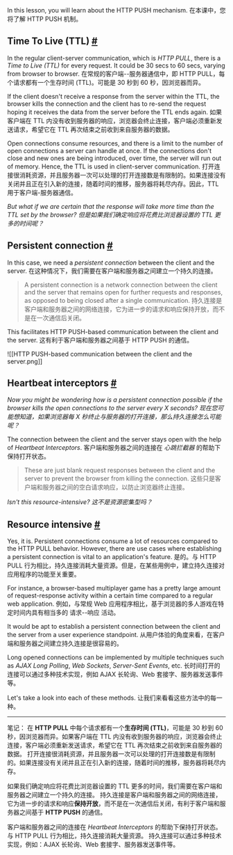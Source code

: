 In this lesson, you will learn about the HTTP PUSH mechanism.
在本课中，您将了解 HTTP PUSH 机制。

## Time To Live (TTL) [#](https://www.educative.io/courses/web-application-software-architecture-101/YM9l8lxn530#Time-To-Live-(TTL) )

In the regular client-server communication, which is _HTTP PULL_, there is a _Time to Live (TTL)_ for every request. It could be 30 secs to 60 secs, varying from browser to browser.
在常规的客户端--服务器通信中，即 HTTP PULL，每个请求都有一个生存时间 (TTL)。可能是 30 秒到 60 秒，因浏览器而异。

If the client doesn't receive a response from the server within the TTL, the browser kills the connection and the client has to re-send the request hoping it receives the data from the server before the TTL ends again.
如果客户端在 TTL 内没有收到服务器的响应，浏览器会终止连接，客户端必须重新发送请求，希望它在 TTL 再次结束之前收到来自服务器的数据。

Open connections consume resources, and there is a limit to the number of open connections a server can handle at once. If the connections don't close and new ones are being introduced, over time, the server will run out of memory. Hence, the TTL is used in client-server communication.
打开连接很消耗资源，并且服务器一次可以处理的打开连接数是有限制的。如果连接没有关闭并且正在引入新的连接，随着时间的推移，服务器将耗尽内存。因此，TTL 用于客户端-服务器通信。

_But what if we are certain that the response will take more time than the TTL set by the browser?_
_但是如果我们确定响应将花费比浏览器设置的 TTL 更多的时间呢？_

## Persistent connection [#](https://www.educative.io/courses/web-application-software-architecture-101/YM9l8lxn530#Persistent-connection)

In this case, we need a _persistent connection_ between the client and the server.
在这种情况下，我们需要在客户端和服务器之间建立一个持久的连接。

> A persistent connection is a network connection between the client and the server that remains open for further requests and responses, as opposed to being closed after a single communication.
> 持久连接是客户端和服务器之间的网络连接，它为进一步的请求和响应保持开放，而不是在一次通信后关闭。

This facilitates HTTP PUSH-based communication between the client and the server.
这有利于客户端和服务器之间基于 HTTP PUSH 的通信。

![[HTTP PUSH-based communication between the client and the server.png]]

## Heartbeat interceptors [#](https://www.educative.io/courses/web-application-software-architecture-101/YM9l8lxn530#Heartbeat-interceptors)

_Now you might be wondering how is a persistent connection possible if the browser kills the open connections to the server every X seconds?_
_现在您可能想知道，如果浏览器每 X 秒终止与服务器的打开连接，那么持久连接怎么可能呢？_

The connection between the client and the server stays open with the help of _Heartbeat Interceptors_.
客户端和服务器之间的连接在 _心跳拦截器_  的帮助下保持打开状态。

> These are just blank request responses between the client and the server to prevent the browser from killing the connection.
> 这些只是客户端和服务器之间的空白请求响应，以防止浏览器终止连接。

_Isn't this resource-intensive?_
_这不是资源密集型吗？_

## Resource intensive [#](https://www.educative.io/courses/web-application-software-architecture-101/YM9l8lxn530#Resource-intensive)

Yes, it is. Persistent connections consume a lot of resources compared to the HTTP PULL behavior. However, there are use cases where establishing a persistent connection is vital to an application's feature.
是的。与 HTTP PULL 行为相比，持久连接消耗大量资源。但是，在某些用例中，建立持久连接对应用程序的功能至关重要。

For instance, a browser-based multiplayer game has a pretty large amount of request-response activity within a certain time compared to a regular web application.
例如，与常规 Web 应用程序相比，基于浏览器的多人游戏在特定时间内具有相当多的 请求--响应 活动。

It would be apt to establish a persistent connection between the client and the server from a user experience standpoint.
从用户体验的角度来看，在客户端和服务器之间建立持久连接是很容易的。

Long opened connections can be implemented by multiple techniques such as _AJAX Long Polling_, _Web Sockets_, _Server-Sent Events_, etc.
长时间打开的连接可以通过多种技术实现，例如 AJAX 长轮询、Web 套接字、服务器发送事件等。

Let's take a look into each of these methods.
让我们来看看这些方法中的每一种。

---

笔记：
在 **HTTP PULL** 中每个请求都有一个**生存时间 (TTL)**，可能是 30 秒到 60 秒，因浏览器而异。如果客户端在 TTL 内没有收到服务器的响应，浏览器会终止连接，客户端必须重新发送请求，希望它在 TTL 再次结束之前收到来自服务器的数据。
打开连接很消耗资源，并且服务器一次可以处理的打开连接数是有限制的。如果连接没有关闭并且正在引入新的连接，随着时间的推移，服务器将耗尽内存。

如果我们确定响应将花费比浏览器设置的 TTL 更多的时间，我们需要在客户端和服务器之间建立一个持久的连接。
持久连接是客户端和服务器之间的网络连接，它为进一步的请求和响应**保持开放**，而不是在一次通信后关闭，有利于客户端和服务器之间基于 **HTTP PUSH** 的通信。

客户端和服务器之间的连接在 _Heartbeat Interceptors_  的帮助下保持打开状态。
与 HTTP PULL 行为相比，持久连接消耗大量资源。
持久连接可以通过多种技术实现，例如：AJAX 长轮询、Web 套接字、服务器发送事件等。
